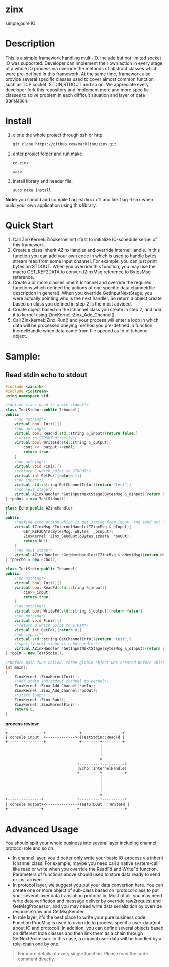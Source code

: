 # zinx
simple,pure IO

# Description

This is a simple framework handling multi-IO. Include but not limited socket IO was supported. Developer can implement their own action in every stage of a whole IO process via override the methods of abstract classes which were pre-defined in this framework. At the same time, framework also provide several specific classes used to cover almost common function such as TCP socket, STDIN,STDOUT and so on.
We appreciate every developer fork this repository and implement more and more specific classes to solve problem in each difficult situation and layer of data translation.

# Install
1. clone the whole project through ssh or http

    `git clone https://github.com/marklion/zinx.git`

2. enter project folder and run make

    `cd zinx`

    `make`

3. install library and header file.

    `sudo make install`

**Note:** you should add compile flag -std=c++11 and link flag -lzinx when build your own application using this library.

# Quick Start

1. Call ZinxKernel::ZinxKernelInit() first to initialize IO-schedule kernel of this framework.
2. Create a class inherit AZinxHandler and override InternelHandle. In this function you can add your own code in which is used to handle bytes stream read from some input channel. For example, you can just print bytes on STDOUT. When you override this function, you may use the macro GET_REF2DATA to convert IZinxMsg reference to BytesMsg reference.
3. Create a or more classes inherit Ichannel and override the required functions which defined the actions of one specific data channel(file description in general). When you override GetInputNextStage, you were actually pointing who is the next handler. So return a object create based on class you defined in step 2 is the most adviced.
4. Create object based on the Ichannel class you create in step 2, and add it to kernel using ZinxKernel::Zinx_Add_Channel().
5. Call ZinxKernel::Zinx_Run() and your process will enter a loop in which data will be processed obeying method you pre-defined in function InernelHandle when data came from file opened as fd of Ichannel object.

# Sample:

## Read stdin echo to stdout

```cpp
#include <zinx.h>
#include <iostream>
using namespace std;

/*define class used to write stdout*/
class TestStdout:public Ichannel{
public:
    /*do nothing*/
    virtual bool Init(){}
    /*do nothing*/
    virtual bool ReadFd(std::string &_input){return false;}
    /*write to STDOUT directly*/
    virtual bool WriteFd(std::string &_output){
        cout << _output <<endl;
        return true;
    }
    /*do nothing*/
    virtual void Fini(){}
    /*return 1 which point to STDOUT*/
    virtual int GetFd(){return 1;}
    /*no impact*/
    virtual std::string GetChannelInfo(){return "test";}
    /*no next stage*/
    virtual AZinxHandler *GetInputNextStage(BytesMsg &_oInput){return NULL;}
} *poOut = new TestStdout();

class Echo:public AZinxHandler
{
public:
    /*define echo action which is get string from input, and send out it via stdout channel object*/
    virtual IZinxMsg *InternelHandle(IZinxMsg &_oInput){
        GET_REF2DATA(BytesMsg, oBytes, _oInput);
        ZinxKernel::Zinx_SendOut(oBytes.szData, *poOut);
        return NULL;
    }
    /*no next stage*/
    virtual AZinxHandler *GetNextHandler(IZinxMsg &_oNextMsg){return NULL;}
} *poEcho = new Echo();

class TestStdin:public Ichannel{
public:
    /*do nothing*/
    virtual bool Init(){}
    virtual bool ReadFd(std::string &_input){
        cin>>_input;
        return true;
    }
    /*do nothing*/
    virtual bool WriteFd(std::string &_output){return false;}
    /*do nothing*/
    virtual void Fini(){}
    /*return 0 which point to STDIN*/
    virtual int GetFd(){return 0;}
    /*no impact*/
    virtual std::string GetChannelInfo(){return "test";}
    /*specify next stage is echo handler*/
    virtual AZinxHandler *GetInputNextStage(BytesMsg &_oInput){return poEcho;}
} *poIn = new TestStdin();

/*before main func called, three globle object was created before which were poOut point to a TestStdout object, poEcho point to a Echo object and poIn point to a TestStdin object.*/
int main()
{
    ZinxKernel::ZinxKernelInit();
    /*Add stdin and stdout channel to kernel*/
    ZinxKernel::Zinx_Add_Channel(*poIn);
    ZinxKernel::Zinx_Add_Channel(*poOut);
    /*start loop*/
    ZinxKernel::Zinx_Run();
    ZinxKernel::ZinxKernelFini();
    return 0;
}
```

**process review:**

```
+----------------+               +------------------+
| console input  +-------------> |TestStdin::ReadFd |
+----------------+               +--------+---------+
                                          |
                                          |
                                          |
                                          v
                                +---------+----------+
                                |Echo::InternelHandle|
                                +---------+----------+
                                          |
                                          |
                                          |
                                          |
                                          v
+---------------+               +---------+----------+
| console output+<--------------+TestSTDOut：：WriteFd |
+---------------+               +--------------------+
```

# Advanced Usage

You should split your whole business into several layer including channel protocol role and so on.

+ In channel layer, you'd better only write your basic IO-process via inherit Ichannel class. For example, maybe you need call a native system-call like read or write when you override the ReadFd and WriteFd function. Parameters of functions above should used to store data ready to send or just arrived.
+ In protocol layer, we suggest you put your data convertion here. You can create one or more object of sub-class based on Iprotocol class to put your several layer data translation protocol in. Most of all, you may need write data verifiction and message deliver by override raw2request and GetMsgProcessor, and you may need write data serializition by override response2raw and GetMsgSender.
+ In role layer, it's the best place to write your pure business code. Function ProcMsg is used to override to process specific user-data(not about IO and protocol). In addition, you can define several objects based on different Irole classes and then link them as a chain through SetNextProcessor.  In this case, a original user-data will be handled by a role-chain one by one.

> For more details of every single function. Please read the code comment directly.
